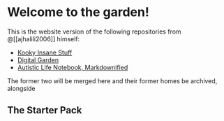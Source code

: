 # Welcome to the garden!

This is the website version of the following repositories from @[[ajhalili2006]] himself:

* [Kooky Insane Stuff](https://github.com/ajhalili2006-experiments/kooky-insane-stuff)
* [Digital Garden](https://mau.dev/andreijiroh.dev/digital-garden)
* [Autistic Life Notebook, Markdownified](https://github.com/ajhalili2006/autistic-life-notebook)

The former two will be merged here and their former homes be archived, alongside

## The Starter Pack


